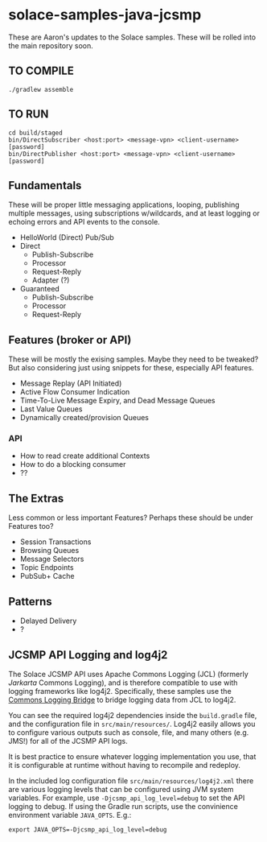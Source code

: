 # solace-samples-java-jcsmp

These are Aaron's updates to the Solace samples. These will be rolled into the main repository soon.

## TO COMPILE
```
./gradlew assemble
```

## TO RUN
```
cd build/staged
bin/DirectSubscriber <host:port> <message-vpn> <client-username> [password]
bin/DirectPublisher <host:port> <message-vpn> <client-username> [password]
```

## Fundamentals
These will be proper little messaging applications, looping, publishing multiple messages, using subscriptions w/wildcards, and at least logging or echoing errors and API events to the console.
 - HelloWorld (Direct) Pub/Sub
 - Direct
    - Publish-Subscribe
    - Processor
    - Request-Reply
    - Adapter (?)
 - Guaranteed
    - Publish-Subscribe
    - Processor
    - Request-Reply


## Features (broker or API)

These will be mostly the exising samples. Maybe they need to be tweaked? But also considering just using snippets for these, especially API features.

 - Message Replay (API Initiated)
 - Active Flow Consumer Indication
 - Time-To-Live Message Expiry, and Dead Message Queues
 - Last Value Queues
 - Dynamically created/provision Queues

### API
 - How to read create additional Contexts
 - How to do a blocking consumer
 - ?? 

## The Extras

Less common or less important Features?  Perhaps these should be under Features too?

 - Session Transactions
 - Browsing Queues
 - Message Selectors
 - Topic Endpoints
 - PubSub+ Cache

## Patterns

 - Delayed Delivery
 - ?


## JCSMP API Logging and log4j2

The Solace JCSMP API uses Apache Commons Logging (JCL) (formerly _Jarkarta_ Commons Logging), and is therefore compatible to use with logging frameworks like log4j2.
Specifically, these samples use the [Commons Logging Bridge](https://logging.apache.org/log4j/log4j-2.4/log4j-jcl/index.html) to bridge logging data from JCL to log4j2.

You can see the required log4j2 dependencies inside the `build.gradle` file, and the configuration file in `src/main/resources/`.  Log4j2 easily allows you to configure various outputs such
as console, file, and many others (e.g. JMS!) for all of the JCSMP API logs.

It is best practice to ensure whatever logging implementation you use, that it is configurable at runtime without having to recompile and redeploy.

In the included log configuration file `src/main/resources/log4j2.xml` there are various logging levels that can be configured using JVM system variables.  For example,
use `-Djcsmp_api_log_level=debug` to set the API logging to debug.  If using the Gradle run scripts, use the convinience environment variable `JAVA_OPTS`.  E.g.:
```
export JAVA_OPTS=-Djcsmp_api_log_level=debug
```
 
